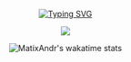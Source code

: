 <div align="center">

[![Typing SVG](https://readme-typing-svg.demolab.com?font=Fira+Code&size=40&duration=3500&pause=1000&color=FFFFFF&center=true&vCenter=true&random=true&width=600&height=100&lines=Software+Developer;Cybersecurity+Expert;SysAdmin;Network+Engineer;Malware+Dev)](https://git.io/typing-svg)

</div>

<p align="center">
  <a href="https://skillicons.dev">
    <img src="https://skillicons.dev/icons?i=c,cpp,python,postgres,powershell" />
  </a>
</p>

<p align="center">
    <img src="https://github-readme-stats.vercel.app/api/wakatime?username=matixandr09&theme=dark&layout=compact&hide_title=true&langs_count=10" alt="MatixAndr's wakatime stats">
</p>

